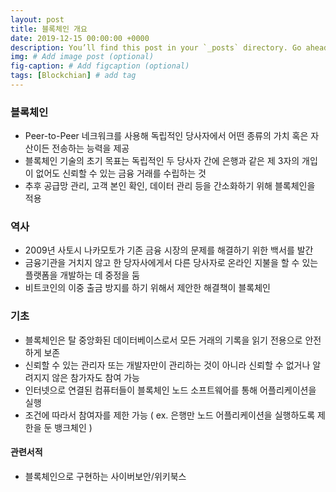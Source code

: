 ```yaml
---
layout: post
title: 블록체인 개요
date: 2019-12-15 00:00:00 +0000
description: You’ll find this post in your `_posts` directory. Go ahead and edit it and re-build the site to see your changes. # Add post description (optional)
img: # Add image post (optional)
fig-caption: # Add figcaption (optional)
tags: [Blockchian] # add tag
---
```


### 블록체인

- Peer-to-Peer 네크워크를 사용해 독립적인 당사자에서 어떤 종류의 가치 혹은 자산이든 전송하는 능력을 제공
- 블록체인 기술의 초기 목표는 독립적인 두 당사자 간에 은행과 같은 제 3자의 개입이 없어도 신뢰할 수 있는 금융 거래를 수립하는 것
- 추후 공급망 관리, 고객 본인 확인, 데이터 관리 등을 간소화하기 위해 블록체인을 적용

### 역사

- 2009년 사토시 나카모토가 기존 금융 시장의 문제를 해결하기 위한 백서를 발간
- 금융기관을 거치지 않고 한 당자사에게서 다른 당사자로 온라인 지불을 할 수 있는 플랫폼을 개발하는 데 중정을 둠
- 비트코인의 이중 출금 방지를 하기 위해서 제안한 해결책이 블록체인

### 기초

- 블록체인은 탈 중앙화된 데이터베이스로서 모든 거래의 기록을 읽기 전용으로 안전하게 보존
- 신뢰할 수 있는 관리자 또는 개발자만이 관리하는 것이 아니라 신뢰할 수 없거나 알려지지 않은 참가자도 참여 가능
- 인터넷으로 연결된 컴퓨터들이 블록체인 노드 소프트웨어를 통해 어플리케이션을 실행
- 조건에 따라서 참여자를 제한 가능 ( ex. 은행만 노드 어플리케이션을 실행하도록 제한을 둔 뱅크체인 )

#### 관련서적

- 블록체인으로 구현하는 사이버보안/위키북스
